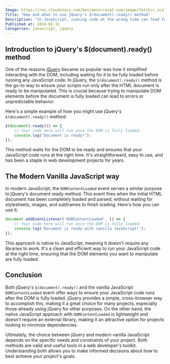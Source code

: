 ```yaml
---
Image: https://res.cloudinary.com/benjamincrozat-com/image/fetch/c_scale,f_webp,q_auto,w_1200/https://github.com/benjamincrozat/content/assets/3613731/d56e56a4-e848-42b3-a1c3-f7937c213a0b
Title: "How and when to use jQuery's $(document).ready() method"
Description: "In JavaScript, running code at the wrong time can lead to errors or unpredictable behavior. Let me show you the fix using jQuery."
Published at: 2024-02-11
Categories: javascript, jquery
---
```


## Introduction to jQuery's $(document).ready() method

One of the reasons [jQuery](https://jquery.com) became so popular was how it simplified interacting with the DOM, including waiting for it to be fully loaded before running any JavaScript code. In jQuery, the `$(document).ready()` method is the go-to way to ensure your scripts run only after the HTML document is ready to be manipulated. This is crucial because trying to manipulate DOM elements before the document is fully loaded can lead to errors or unpredictable behavior.

Here's a simple example of how you might use jQuery's `$(document).ready()` method:

```js
$(document).ready(() => {
    // Your code here will run once the DOM is fully loaded.
    console.log("Document is ready!");
});
```

This method waits for the DOM to be ready and ensures that your JavaScript code runs at the right time. It's straightforward, easy to use, and has been a staple in web development projects for years.

## The Modern Vanilla JavaScript way

In modern JavaScript, the `DOMContentLoaded` event serves a similar purpose to jQuery's document ready method. This event fires when the initial HTML document has been completely loaded and parsed, without waiting for stylesheets, images, and subframes to finish loading. Here's how you can use it:

```js
document.addEventListener('DOMContentLoaded', () => {
    // Your code here will run once the DOM is fully loaded.
    console.log('Document is ready with vanilla JavaScript!');
});
```

This approach is native to JavaScript, meaning it doesn't require any libraries to work. It's a clean and efficient way to run your JavaScript code at the right time, ensuring that the DOM elements you want to manipulate are fully loaded.

## Conclusion

Both jQuery's `$(document).ready()` and the vanilla JavaScript `DOMContentLoaded` event offer ways to ensure your JavaScript code runs after the DOM is fully loaded. jQuery provides a simple, cross-browser way to accomplish this, making it a great choice for many projects, especially those already using jQuery for other purposes. On the other hand, the native JavaScript approach with `DOMContentLoaded` is lightweight and doesn't require an external library, making it an attractive option for projects looking to minimize dependencies.

Ultimately, the choice between jQuery and modern vanilla JavaScript depends on the specific needs and constraints of your project. Both methods are valid and useful tools in a web developer's toolkit. Understanding both allows you to make informed decisions about how to best achieve your project's goals.
